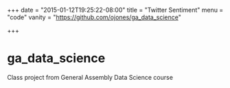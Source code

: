 +++
date = "2015-01-12T19:25:22-08:00"
title = "Twitter Sentiment"
menu = "code"
vanity = "https://github.com/ojones/ga_data_science"

+++

# ga_data_science

Class project from General Assembly Data Science course